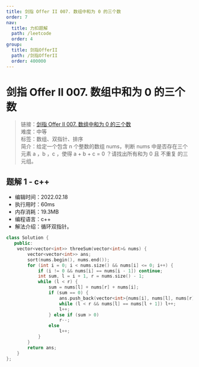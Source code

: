 ```yaml
---
title: 剑指 Offer II 007. 数组中和为 0 的三个数
order: 7
nav:
  title: 力扣题解
  path: /leetcode
  order: 4
group:
  title: 剑指OfferII
  path: /剑指OfferII
  order: 400000
---
```


# 剑指 Offer II 007. 数组中和为 0 的三个数
    
> 链接：[剑指 Offer II 007. 数组中和为 0 的三个数](https://leetcode-cn.com/problems/1fGaJU/)  
> 难度：中等  
> 标签：数组、双指针、排序  
> 简介：给定一个包含 n 个整数的数组 nums，判断 nums 中是否存在三个元素 a ，b ，c ，使得 a + b + c = 0 ？请找出所有和为 0 且 不重复 的三元组。
      
## 题解 1 - c++
- 编辑时间：2022.02.18
- 执行用时：60ms
- 内存消耗：19.3MB
- 编程语言：c++
- 解法介绍：循环双指针。
```c++
class Solution {
   public:
    vector<vector<int>> threeSum(vector<int>& nums) {
        vector<vector<int>> ans;
        sort(nums.begin(), nums.end());
        for (int i = 0; i < nums.size() && nums[i] <= 0; i++) {
            if (i != 0 && nums[i] == nums[i - 1]) continue;
            int sum, l = i + 1, r = nums.size() - 1;
            while (l < r) {
                sum = nums[l] + nums[r] + nums[i];
                if (sum == 0) {
                    ans.push_back(vector<int>{nums[i], nums[l], nums[r]});
                    while (l < r && nums[l] == nums[l + 1]) l++;
                    l++;
                } else if (sum > 0)
                    r--;
                else
                    l++;
            }
        }
        return ans;
    }
};
```

      